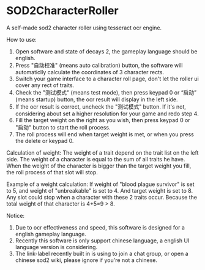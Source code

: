 # SOD2CharacterRoller
A self-made sod2 character roller using tesseract ocr engine.

How to use:
1. Open software and state of decays 2, the gameplay language should be english.
2. Press "自动校准" (means auto calibration) button, the software will automaticlly calculate the coordinates of 3 character rects.
3. Switch your game interface to a character roll page, don't let the roller ui cover any rect of traits.
4. Check the "测试模式" (means test mode), then press keypad 0 or “启动” (means startup) button, the ocr result will display in the left side.
5. If the ocr result is correct, uncheck the "测试模式" button. If it's not, considering about set a higher resolution for your game and redo step 4.
6. Fill the target weight on the right as you wish, then press keypad 0 or "启动" button to start the roll process.
7. The roll process will end when target weight is met, or when you press the delete or keypad 0.

Calculation of weight:
The weight of a trait depend on the trait list on the left side. 
The weight of a character is equal to the sum of all traits he have.
When the weight of the character is bigger than the target weight you fill, the roll process of that slot will stop.

Example of a weight calculation:
If weight of "blood plague survivor" is set to 5, and weight of "unbreakable" is set to 4.
And target weight is set to 8.
Any slot could stop when a character with these 2 traits occur.
Because the total weight of that character is 4+5=9 > 8.

Notice:
1. Due to ocr effectiveness and speed, this software is designed for a english gameplay language.
2. Recently this software is only support chinese language, a english UI language version is considering.
3. The link-label recently built in is using to join a chat group, or open a chinese sod2 wiki, please ignore if you're not a chinese.
